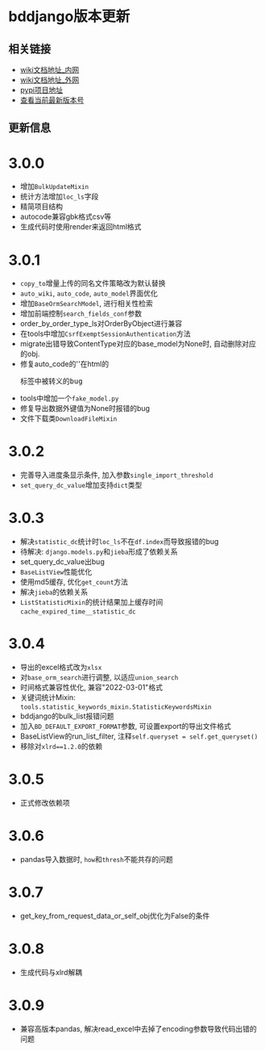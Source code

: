 # bddjango版本更新


## 相关链接

- [wiki文档地址_内网](https://www.bodexiong.vip/mkdocs/)
- [wiki文档地址_外网](https://wiki-bddjango.readthedocs.io/zh/)
- [pypi项目地址](https://pypi.org/project/bddjango/)
- [查看当前最新版本号](https://pypi.org/search/?q=bddjango)


## 更新信息

# 3.0.0
- 增加`BulkUpdateMixin`
- 统计方法增加`loc_ls`字段
- 精简项目结构
- autocode兼容gbk格式csv等
- 生成代码时使用render来返回html格式

# 3.0.1
- `copy_to`增量上传的同名文件策略改为默认替换
- `auto_wiki`, `auto_code`, `auto_model`界面优化
- 增加`BaseOrmSearchModel`, 进行相关性检索
- 增加前端控制`search_fields_conf`参数
- order_by_order_type_ls对OrderByObject进行兼容
- 在tools中增加`CsrfExemptSessionAuthentication`方法
- migrate出错导致ContentType对应的base_model为None时, 自动删除对应的obj.
- 修复auto_code的'<pk>'在html的<pre>标签中被转义的bug
- tools中增加一个`fake_model.py`
- 修复导出数据外键值为None时报错的bug
- 文件下载类`DownloadFileMixin`

# 3.0.2
- 完善导入进度条显示条件, 加入参数`single_import_threshold`
- `set_query_dc_value`增加支持`dict`类型

# 3.0.3
- 解决`statistic_dc`统计时`loc_ls`不在`df.index`而导致报错的bug
- 待解决: `django.models.py`和`jieba`形成了依赖关系
- set_query_dc_value出bug
- `BaseListView`性能优化
- 使用md5缓存, 优化`get_count`方法
- 解决`jieba`的依赖关系
- `ListStatisticMixin`的统计结果加上缓存时间`cache_expired_time__statistic_dc`

# 3.0.4
- 导出的excel格式改为`xlsx`
- 对`base_orm_search`进行调整, 以适应`union_search`
- 时间格式兼容性优化, 兼容"2022-03-01"格式
- 关键词统计Mixin: `tools.statistic_keywords_mixin.StatisticKeywordsMixin`
- bddjango的bulk_list报错问题
- 加入`BD_DEFAULT_EXPORT_FORMAT`参数, 可设置export的导出文件格式
- BaseListView的run_list_filter, 注释`self.queryset = self.get_queryset()`
- 移除对`xlrd==1.2.0`的依赖

# 3.0.5
- 正式修改依赖项

# 3.0.6
- pandas导入数据时, `how`和`thresh`不能共存的问题

# 3.0.7
- get_key_from_request_data_or_self_obj优化为False的条件

# 3.0.8
- 生成代码与xlrd解耦

# 3.0.9
- 兼容高版本pandas, 解决read_excel中去掉了encoding参数导致代码出错的问题




